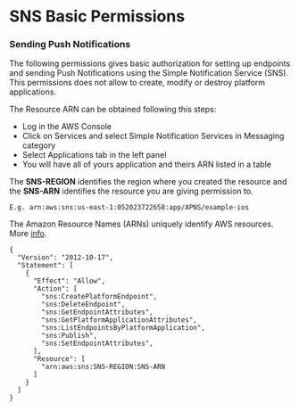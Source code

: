 # SNS Basic Permissions

### Sending Push Notifications

The following permissions gives basic authorization for setting up endpoints and sending Push Notifications using the Simple Notification Service (SNS).
This permissions does not allow to create, modify or destroy platform applications.

The Resource ARN can be obtained following this steps:

- Log in the AWS Console
- Click on Services and select Simple Notification Services in Messaging category
- Select Applications tab in the left panel
- You will have all of yours application and theirs ARN listed in a table

The **SNS-REGION** identifies the region where you created the resource and the **SNS-ARN** identifies the resource you are giving permission to.

`E.g. arn:aws:sns:us-east-1:052023722658:app/APNS/example-ios`

The Amazon Resource Names (ARNs) uniquely identify AWS resources. More [info](http://docs.aws.amazon.com/general/latest/gr/aws-arns-and-namespaces.html).


```
{
  "Version": "2012-10-17",
  "Statement": [
    {
      "Effect": "Allow",
      "Action": [
        "sns:CreatePlatformEndpoint",
        "sns:DeleteEndpoint",
        "sns:GetEndpointAttributes",
        "sns:GetPlatformApplicationAttributes",
        "sns:ListEndpointsByPlatformApplication",
        "sns:Publish",
        "sns:SetEndpointAttributes",
      ],
      "Resource": [
        "arn:aws:sns:SNS-REGION:SNS-ARN
      ]
    }
  ]
}
```
